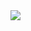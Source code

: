 <!--
Title: Product Beta
Scripts: 
- https://www.e-junkie.com/e-junkie-shop-script.js
- https://code.jquery.com/jquery-3.2.1.min.js
- https://cdnjs.cloudflare.com/ajax/libs/fancybox/3.2.5/jquery.fancybox.min.js
Javascript: var ej = new EJ_Product({client_id:328984,item_number:window.location.search.split('i=')[1],custom_thumbnail:{'pntbtr':'http://peepalfarm.org/images/pnt_btr_joey01_600.jpg'}});
-->
<link href="https://cdnjs.cloudflare.com/ajax/libs/fancybox/3.2.5/jquery.fancybox.min.css" rel="stylesheet">
<style>
.input_div{
	margin-top: 10px;
	margin-bottom: 15px;
}
.input_div input{ width: 48%; margin-right: 1%; }
.input_div select{ width: 48%; margin-right: 1%; }
.row{
	margin-bottom: 20px;
}
.cart_btn{
	text-decoration: none;
	background-color: #009900;
	padding: 10px;
	border-radius: 3px;
	color: #fff;
	margin-top: 15px;
	display: block;
	width: fit-content;
	line-height: 0px;
}
.cart_btn:hover{
	color: white
}
.label{
	margin-top: 10px;
}
.input, select{
	margin-bottom: 0px;
}
.SndCol{
	padding: 20px;
}
.mobile-friendly{
	display: none;
}
.desktop-friendly{
	display: block;
}
@media(max-width: 600px){
	.index{
		text-align: center;
	}
	.cart_btn{ width: 100%; }
	.SndCol{
		padding: 0px;
	}
	.mobile-friendly{
		display: block;
	}
	.desktop-friendly{
		display: none;
	}
}
.modal{
	font-family: 'Raleway';
}
.modal img{
    display: block;
    max-width: 100%;
    margin: 20px;
}
</style>
<div id="app_container">
	<img src="http://migyeongsophialim.com/img/loadinganimation.gif" style="max-width: 200px;margin: 0 auto;margin-top: 15vh;display: block;">
</div>
<div id="listing_template" hidden>
	<div class="index">
		<div class="row" id="{identifier}" style="{style}">
		 		<div class="one-half column" id="row_{number}" data-fancybox data-src="#modal_{identifier}">
					<p><strong>{title}</strong><br/>{tagline}</p>
					<img src="{thumbnail}" alt="{title}" title="{title}">
					<img src="{custom_thumbnail}" alt="{title}" title="{title}">
					<p style="font-size: 13px;">{details}</p>
				</div>
				<div class="one-half column SndCol"> 
					<quote style="font-size: 12px;">{description}</quote>
				{form}
				{options_template}
				<p>₹{price}</p>
				<button type="button" class="cart_btn {button_class}" onclick="{onclick}">
		            Add To Cart
		        </button>	
				{/form}
				</div>    
		</div>
	</div>
</div>
<div id="dropdown_template" hidden>
	<label class="label">{label}</label>
	{hidden}
	<select name="{name}">{options}</select>
</div>
<div id="text_template" hidden>
	<label class="label">{label}</label>
	<input class="input" type="text" placeholder="{placeholder}" name="{name}">
	{hidden}
</div>
